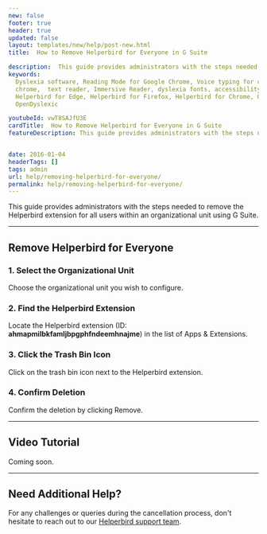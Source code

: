 ```yaml
---
new: false
footer: true
header: true
updated: false
layout: templates/new/help/post-new.html
title:  How to Remove Helperbird for Everyone in G Suite

description:  This guide provides administrators with the steps needed to remove the Helperbird extension for all users within an organizational unit using G Suite.
keywords:
  Dyslexia software, Reading Mode for Google Chrome, Voice typing for chrome, Text to speech for
  chrome,  text reader, Immersive Reader, dyslexia fonts, accessibility software, dyslexia software,
  Helperbird for Edge, Helperbird for Firefox, Helperbird for Chrome, Opendyslexic for Chrome,
  OpenDyslexic

youtubeId: vwT8SAJfU3E
cardTitle:  How to Remove Helperbird for Everyone in G Suite
featureDescription: This guide provides administrators with the steps needed to remove the Helperbird extension for all users within an organizational unit using G Suite.


date: 2016-01-04
headerTags: []
tags: admin
url: help/removing-helperbird-for-everyone/
permalink: help/removing-helperbird-for-everyone/
---
```



This guide provides administrators with the steps needed to remove the Helperbird extension for all users within an organizational unit using G Suite.

---

##  Remove Helperbird for Everyone

### 1. Select the Organizational Unit
Choose the organizational unit you wish to configure.

### 2. Find the Helperbird Extension

Locate the Helperbird extension (ID: **ahmapmilbkfamljbpgphfndeemhnajme**) in the list of Apps & Extensions.

### 3. Click the Trash Bin Icon

Click on the trash bin icon next to the Helperbird extension.

### 4. Confirm Deletion

Confirm the deletion by clicking Remove.


---

## Video Tutorial

Coming soon.

---

## Need Additional Help?

For any challenges or queries during the cancellation process, don't hesitate to reach out to our [Helperbird support team](https://www.helperbird.com/support).

